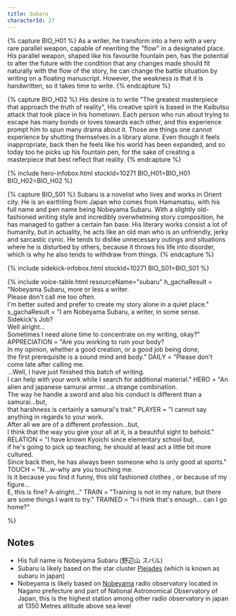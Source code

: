 ```yaml
---
title: Subaru
characterId: 27
---
```


{% capture BIO_H01 %}
As a writer, he transform into a hero with a very rare parallel weapon, capable of rewriting the "flow" in a designated place.
His parallel weapon, shaped like his favourite fountain pen, has the potential to alter the future with the condition that any changes made should fit naturally with the flow of the story, he can change the battle situation by writing on a floating manuscript.
However, the weakness is that it is handwritten, so it takes time to write.
{% endcapture %}

{% capture BIO_H02 %}
His desire is to write "The greatest masterpiece that approach the truth of reality", His creative spirit is based in the Kaibutsu attack that took place in his hometown.
Each person who run about trying to escape has many bonds or loves towards each other, and this experience prompt him to spun many drama about it.
Those are things one cannot experience by shutting themselves in a library alone.
Even though it feels inappropriate, back then he feels like his world has been expanded,
and so today too he picks up his fountain pen, for the sake of creating a masterpiece that best reflect that reality.
{% endcapture %}

{% include hero-infobox.html stockId=10271 BIO_H01=BIO_H01 BIO_H02=BIO_H02 %}

{% capture BIO_S01 %}
Subaru is a novelist who lives and works in Orient city. He is an earthling from Japan who comes from Hamamatsu, with his full name and pen name being Nobeyama Subaru. With a slightly old-fashioned writing style and incredibly overwhelming story composition, he has managed to gather a certain fan base. His literary works consist a lot of humanity, but in actuality, he acts like an old man who is an unfriendly, jerky and sarcastic cynic. 
He tends to dislike unnecessary outings and situations where he is disturbed by others, because it throws his life into disorder, which is why he also tends to withdraw from things.
{% endcapture %}

{% include sidekick-infobox.html stockId=10271 BIO_S01=BIO_S01 %}

{% include voice-table.html resourceName="subaru"
h_gachaResult = "Nobeyama Subaru, more or less a writer.<br>Please don't call me too often.<br>I'm better suited and prefer to create my story alone in a quiet place."
s_gachaResult = "I am Nobeyama Subaru, a writer, in some sense.<br>Sidekick's Job?<br>Well alright…<br>Sometimes I need alone time to concentrate on my writing, okay?"
APPRECIATION = "Are you working to ruin your body?<br>In my opinion, whether a good creation, or a good job being done,<br>the first prerequisite is a sound mind and body."
DAILY = "Please don't come late after calling me.<br>…Well, I have just finished this batch of writing.<br>I can help with your work while I search for additional material."
HERO = "An alien and japanese samurai armor…a strange combination.<br>The way he handle a sword and also his conduct is different than a samurai…but,<br>that harshness is certainly a samurai's trait."
PLAYER = "I cannot say anything in regards to your work.<br>After all we are of a different profession…but,<br>I think that the way you give your all at it, is a beautiful sight to behold."
RELATION = "I have known Kyoichi since elementary school but,<br>if he's going to pick up teaching, he should at least act a little bit more cultured.<br>Since back then, he has always been someone who is only good at sports."
TOUCH = "N...w-why are you touching me.<br>Is it because you find it funny, this old fashioned clothes , or because of my figure...<br>E, this is fine? A-alright…"
TRAIN = "Training is not in my nature, but there are some things I want to try."
TRAINED = "I-i think that's enough... can I go home?"

%}

## Notes

- His full name is Nobeyama Subaru (野辺山 スバル)
- Subaru is likely based on the star cluster [Pleiades](https://en.wikipedia.org/wiki/Pleiades) (which is known as subaru in japan)
- Nobeyama is likely based on [Nobeyama](https://en.wikipedia.org/wiki/Nobeyama_radio_observatory) radio observatory located in Nagano prefecture and part of National Astronomical Observatory of Japan, this is the highest station among other radio observatory in japan at 1350 Metres altitude above sea level 
